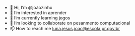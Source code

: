- 👋 Hi, I’m @joãozinho
- 👀 I’m interested in aprender
- 🌱 I’m currently learning jogos
- 💞️ I’m looking to collaborate on pesanmento computacional
- 📫 How to reach me luna.jesus.joao@escola.pr.gov.br

<!---
tribilu/tribilu is a ✨ special ✨ repository because its `README.md` (this file) appears on your GitHub profile.
You can click the Preview link to take a look at your changes.
--->
